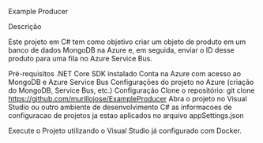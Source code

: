 Example Producer

Descrição

Este projeto em C# tem como objetivo criar um objeto de produto em um banco de dados MongoDB na Azure e, em seguida, enviar o ID desse produto para uma fila no Azure Service Bus.

Pré-requisitos
.NET Core SDK instalado
Conta na Azure com acesso ao MongoDB e Azure Service Bus
Configurações do projeto no Azure (criação do MongoDB, Service Bus, etc.)
Configuração
Clone o repositório: git clone https://github.com/murillojose/ExampleProducer
Abra o projeto no Visual Studio ou outro ambiente de desenvolvimento C#
as informacoes de configuracao de projetos ja estao aplicados no arquivo appSettings.json

Execute o Projeto utilizando o Visual Studio já configurado com Docker.
